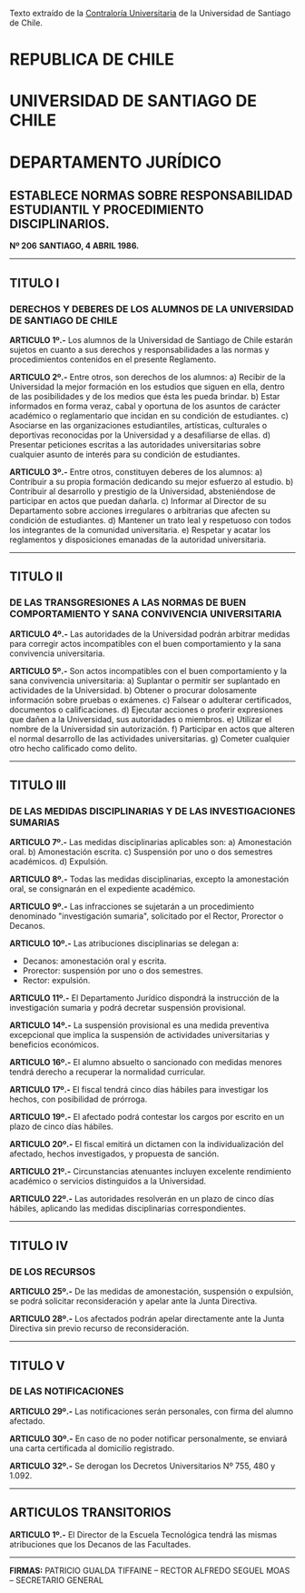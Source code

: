 Texto extraído de la [Contraloría Universitaria]([https://www.google.com](https://documentos.contraloriausach.cl/publics/normativa_interna.php?opc=detalle&id=206&tipodoc=DEC&fecdoc=1986-04-04)) de la Universidad de Santiago de Chile.

# REPUBLICA DE CHILE
# UNIVERSIDAD DE SANTIAGO DE CHILE
# DEPARTAMENTO JURÍDICO

## ESTABLECE NORMAS SOBRE RESPONSABILIDAD ESTUDIANTIL Y PROCEDIMIENTO DISCIPLINARIOS.

**Nº 206**
**SANTIAGO, 4 ABRIL 1986.**

---

## TITULO I
### DERECHOS Y DEBERES DE LOS ALUMNOS DE LA UNIVERSIDAD DE SANTIAGO DE CHILE

**ARTICULO 1º.-** Los alumnos de la Universidad de Santiago de Chile estarán sujetos en cuanto a sus derechos y responsabilidades a las normas y procedimientos contenidos en el presente Reglamento.

**ARTICULO 2º.-** Entre otros, son derechos de los alumnos:
a) Recibir de la Universidad la mejor formación en los estudios que siguen en ella, dentro de las posibilidades y de los medios que ésta les pueda brindar.
b) Estar informados en forma veraz, cabal y oportuna de los asuntos de carácter académico o reglamentario que incidan en su condición de estudiantes.
c) Asociarse en las organizaciones estudiantiles, artísticas, culturales o deportivas reconocidas por la Universidad y a desafiliarse de ellas.
d) Presentar peticiones escritas a las autoridades universitarias sobre cualquier asunto de interés para su condición de estudiantes.

**ARTICULO 3º.-** Entre otros, constituyen deberes de los alumnos:
a) Contribuir a su propia formación dedicando su mejor esfuerzo al estudio.
b) Contribuir al desarrollo y prestigio de la Universidad, absteniéndose de participar en actos que puedan dañarla.
c) Informar al Director de su Departamento sobre acciones irregulares o arbitrarias que afecten su condición de estudiantes.
d) Mantener un trato leal y respetuoso con todos los integrantes de la comunidad universitaria.
e) Respetar y acatar los reglamentos y disposiciones emanadas de la autoridad universitaria.

---

## TITULO II
### DE LAS TRANSGRESIONES A LAS NORMAS DE BUEN COMPORTAMIENTO Y SANA CONVIVENCIA UNIVERSITARIA

**ARTICULO 4º.-** Las autoridades de la Universidad podrán arbitrar medidas para corregir actos incompatibles con el buen comportamiento y la sana convivencia universitaria.

**ARTICULO 5º.-** Son actos incompatibles con el buen comportamiento y la sana convivencia universitaria:
a) Suplantar o permitir ser suplantado en actividades de la Universidad.
b) Obtener o procurar dolosamente información sobre pruebas o exámenes.
c) Falsear o adulterar certificados, documentos o calificaciones.
d) Ejecutar acciones o proferir expresiones que dañen a la Universidad, sus autoridades o miembros.
e) Utilizar el nombre de la Universidad sin autorización.
f) Participar en actos que alteren el normal desarrollo de las actividades universitarias.
g) Cometer cualquier otro hecho calificado como delito.

---

## TITULO III
### DE LAS MEDIDAS DISCIPLINARIAS Y DE LAS INVESTIGACIONES SUMARIAS

**ARTICULO 7º.-** Las medidas disciplinarias aplicables son:
a) Amonestación oral.
b) Amonestación escrita.
c) Suspensión por uno o dos semestres académicos.
d) Expulsión.

**ARTICULO 8º.-** Todas las medidas disciplinarias, excepto la amonestación oral, se consignarán en el expediente académico.

**ARTICULO 9º.-** Las infracciones se sujetarán a un procedimiento denominado "investigación sumaria", solicitado por el Rector, Prorector o Decanos.

**ARTICULO 10º.-** Las atribuciones disciplinarias se delegan a:
- Decanos: amonestación oral y escrita.
- Prorector: suspensión por uno o dos semestres.
- Rector: expulsión.

**ARTICULO 11º.-** El Departamento Jurídico dispondrá la instrucción de la investigación sumaria y podrá decretar suspensión provisional.

**ARTICULO 14º.-** La suspensión provisional es una medida preventiva excepcional que implica la suspensión de actividades universitarias y beneficios económicos.

**ARTICULO 16º.-** El alumno absuelto o sancionado con medidas menores tendrá derecho a recuperar la normalidad curricular.

**ARTICULO 17º.-** El fiscal tendrá cinco días hábiles para investigar los hechos, con posibilidad de prórroga.

**ARTICULO 19º.-** El afectado podrá contestar los cargos por escrito en un plazo de cinco días hábiles.

**ARTICULO 20º.-** El fiscal emitirá un dictamen con la individualización del afectado, hechos investigados, y propuesta de sanción.

**ARTICULO 21º.-** Circunstancias atenuantes incluyen excelente rendimiento académico o servicios distinguidos a la Universidad.

**ARTICULO 22º.-** Las autoridades resolverán en un plazo de cinco días hábiles, aplicando las medidas disciplinarias correspondientes.

---

## TITULO IV
### DE LOS RECURSOS

**ARTICULO 25º.-** De las medidas de amonestación, suspensión o expulsión, se podrá solicitar reconsideración y apelar ante la Junta Directiva.

**ARTICULO 28º.-** Los afectados podrán apelar directamente ante la Junta Directiva sin previo recurso de reconsideración.

---

## TITULO V
### DE LAS NOTIFICACIONES

**ARTICULO 29º.-** Las notificaciones serán personales, con firma del alumno afectado.

**ARTICULO 30º.-** En caso de no poder notificar personalmente, se enviará una carta certificada al domicilio registrado.

**ARTICULO 32º.-** Se derogan los Decretos Universitarios Nº 755, 480 y 1.092.

---

## ARTICULOS TRANSITORIOS

**ARTICULO 1º.-** El Director de la Escuela Tecnológica tendrá las mismas atribuciones que los Decanos de las Facultades.

---

**FIRMAS:**
PATRICIO GUALDA TIFFAINE – RECTOR
ALFREDO SEGUEL MOAS – SECRETARIO GENERAL
